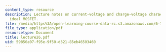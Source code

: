 ```yaml
---
content_type: resource
description: Lecture notes on current-voltage and charge-voltage characteristics of
  ideal MOSFET.
file: /media/https%3A/open-learning-course-data-rc.s3.amazonaws.com/6-720j-integrated-microelectronic-devices-spring-2007/59850a07f95e9f50d32185eb46503460_lecture26.pdf
file_type: application/pdf
resourcetype: Document
title: lecture26.pdf
uid: 59850a07-f95e-9f50-d321-85eb46503460
---
```

